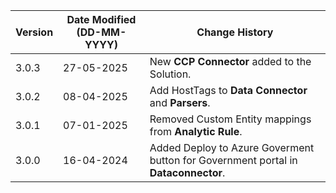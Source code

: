 | **Version** | **Date Modified (DD-MM-YYYY)** | **Change History**                                            |
|-------------|--------------------------------|---------------------------------------------------------------|
| 3.0.3       | 27-05-2025                     | New **CCP Connector** added to the Solution.                    |
| 3.0.2       | 08-04-2025                     | Add HostTags to **Data Connector** and **Parsers**.                    |
| 3.0.1       | 07-01-2025                     | Removed Custom Entity mappings from **Analytic Rule**.         |
| 3.0.0       | 16-04-2024                     | Added Deploy to Azure Goverment button for Government portal in **Dataconnector**. |
